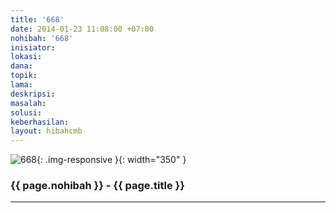 ```yaml
---
title: '668'
date: 2014-01-23 11:08:00 +07:00
nohibah: '668'
inisiator:
lokasi:
dana:
topik:
lama:
deskripsi:
masalah:
solusi:
keberhasilan:
layout: hibahcmb
---
```


![668](/static/img/hibahcmb/668.png){: .img-responsive }{: width="350" }

### {{ page.nohibah }} - {{ page.title }}

---

